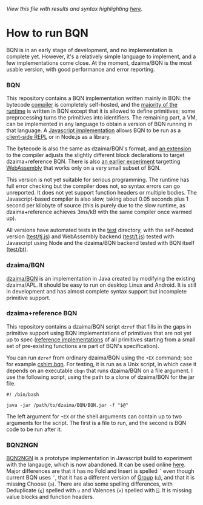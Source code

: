 *View this file with results and syntax highlighting [here](https://mlochbaum.github.io/BQN/running.html).*

# How to run BQN

BQN is in an early stage of development, and no implementation is complete yet. However, it's a relatively simple language to implement, and a few implementations come close. At the moment, dzaima/BQN is the most usable version, with good performance and error reporting.

### BQN

This repository contains a BQN implementation written mainly in BQN: the bytecode [compiler](src/c.bqn) is completely self-hosted, and the [majority of the runtime](src/r.bqn) is written in BQN except that it is allowed to define primitives; some preprocessing turns the primitives into identifiers. The remaining part, a VM, can be implemented in any language to obtain a version of BQN running in that language. A [Javascript implementation](docs/bqn.js) allows BQN to be run as a [client-side REPL](https://mlochbaum.github.io/BQN/try.html) or in Node.js as a library.

The bytecode is also the same as dzaima/BQN's format, and [an extension](dc.bqn) to the compiler adjusts the slightly different block declarations to target dzaima+reference BQN. There is also [an earlier experiment](wc.bqn) targetting [WebAssembly](https://en.wikipedia.org/wiki/WebAssembly) that works only on a very small subset of BQN.

This version is not yet suitable for serious programming. The runtime has full error checking but the compiler does not, so syntax errors can go unreported. It does not yet support function headers or multiple bodies. The Javascript-based compiler is also slow, taking about 0.05 seconds plus 1 second per kilobyte of source (this is purely due to the slow runtime, as dzaima+reference achieves 3ms/kB with the same compiler once warmed up).

All versions have automated tests in the [test](test/) directory, with the self-hosted version ([test/tj.js](test/tj.js)) and WebAssembly backend  ([test/t.js](test/t.js)) tested with Javascript using Node and the dzaima/BQN backend tested with BQN itself ([test/bt](test/bt)).

### dzaima/BQN

[dzaima/BQN](https://github.com/dzaima/BQN/) is an implementation in Java created by modifying the existing dzaima/APL. It should be easy to run on desktop Linux and Android. It is still in development and has almost complete syntax support but incomplete primitive support.

### dzaima+reference BQN

This repository contains a dzaima/BQN script `dzref` that fills in the gaps in primitive support using BQN implementations of primitives that are not yet up to spec ([reference implementations](spec/reference.bqn) of all primitives starting from a small set of pre-existing functions are part of BQN's specification).

You can run `dzref` from ordinary dzaima/BQN using the `•EX` command; see for example [cshim.bqn](cshim.bqn). For testing, it is run as a Unix script, in which case it depends on an executable `dbqn` that runs dzaima/BQN on a file argument. I use the following script, using the path to a clone of dzaima/BQN for the jar file.

    #! /bin/bash
    
    java -jar /path/to/dzaima/BQN/BQN.jar -f "$@"

The left argument for `•EX` or the shell arguments can contain up to two arguments for the script. The first is a file to run, and the second is BQN code to be run after it.

### BQN2NGN

[BQN2NGN](https://github.com/mlochbaum/BQN2NGN) is a prototype implementation in Javascript build to experiment with the langauge, which is now abandoned. It can be used online [here](https://mlochbaum.github.io/BQN2NGN/web/index.html). Major differences are that it has no Fold and Insert is spelled `´` even though current BQN uses `˝`, that it has a different version of [Group](doc/group.md) (`⊔`), and that it is missing Choose (`◶`). There are also some spelling differences, with Deduplicate (`⍷`) spelled with `∪` and Valences (`⊘`) spelled with `⍠`. It is missing value blocks and function headers.
